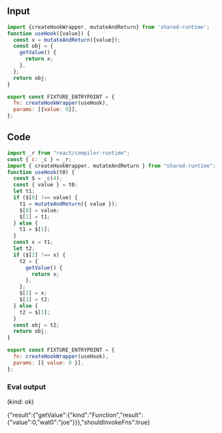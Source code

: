 
## Input

```javascript
import {createHookWrapper, mutateAndReturn} from 'shared-runtime';
function useHook({value}) {
  const x = mutateAndReturn({value});
  const obj = {
    getValue() {
      return x;
    },
  };
  return obj;
}

export const FIXTURE_ENTRYPOINT = {
  fn: createHookWrapper(useHook),
  params: [{value: 0}],
};

```

## Code

```javascript
import _r from "react/compiler-runtime";
const { c: _c } = _r;
import { createHookWrapper, mutateAndReturn } from "shared-runtime";
function useHook(t0) {
  const $ = _c(4);
  const { value } = t0;
  let t1;
  if ($[0] !== value) {
    t1 = mutateAndReturn({ value });
    $[0] = value;
    $[1] = t1;
  } else {
    t1 = $[1];
  }
  const x = t1;
  let t2;
  if ($[2] !== x) {
    t2 = {
      getValue() {
        return x;
      },
    };
    $[2] = x;
    $[3] = t2;
  } else {
    t2 = $[3];
  }
  const obj = t2;
  return obj;
}

export const FIXTURE_ENTRYPOINT = {
  fn: createHookWrapper(useHook),
  params: [{ value: 0 }],
};

```
      
### Eval output
(kind: ok) <div>{"result":{"getValue":{"kind":"Function","result":{"value":0,"wat0":"joe"}}},"shouldInvokeFns":true}</div>